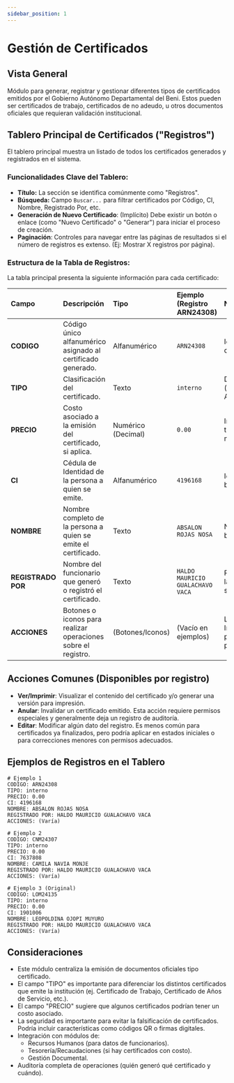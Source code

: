 ```yaml
---
sidebar_position: 1
---
```


# Gestión de Certificados

## Vista General
Módulo para generar, registrar y gestionar diferentes tipos de certificados emitidos por el Gobierno Autónomo Departamental del Beni. Estos pueden ser certificados de trabajo, certificados de no adeudo, u otros documentos oficiales que requieran validación institucional.

## Tablero Principal de Certificados ("Registros")

El tablero principal muestra un listado de todos los certificados generados y registrados en el sistema.

### Funcionalidades Clave del Tablero:

*   **Título:** La sección se identifica comúnmente como "Registros".
*   **Búsqueda:** Campo `Buscar...` para filtrar certificados por Código, CI, Nombre, Registrado Por, etc.
*   **Generación de Nuevo Certificado**: (Implícito) Debe existir un botón o enlace (como "Nuevo Certificado" o "Generar") para iniciar el proceso de creación.
*   **Paginación**: Controles para navegar entre las páginas de resultados si el número de registros es extenso. (Ej: Mostrar X registros por página).

### Estructura de la Tabla de Registros:

La tabla principal presenta la siguiente información para cada certificado:

| Campo            | Descripción                                                     | Tipo               | Ejemplo (Registro ARN24308)        | Notas                                                              |
| :--------------- | :-------------------------------------------------------------- | :----------------- | :--------------------------------- | :----------------------------------------------------------------- |
| **CODIGO**       | Código único alfanumérico asignado al certificado generado.     | Alfanumérico       | `ARN24308`                         | Identificador único del documento.                                 |
| **TIPO**         | Clasificación del certificado.                                  | Texto              | `interno`                          | Diferencia entre tipos (ej. Trabajo, No Adeudo, etc.).             |
| **PRECIO**       | Costo asociado a la emisión del certificado, si aplica.         | Numérico (Decimal) | `0.00`                             | Indica si el certificado tiene un valor monetario.                 |
| **CI**           | Cédula de Identidad de la persona a quien se emite.             | Alfanumérico       | `4196168`                          | Identificador del beneficiario/solicitante.                        |
| **NOMBRE**       | Nombre completo de la persona a quien se emite el certificado.  | Texto              | `ABSALON ROJAS NOSA`               | Nombre del beneficiario/solicitante.                               |
| **REGISTRADO POR**| Nombre del funcionario que generó o registró el certificado.    | Texto              | `HALDO MAURICIO GUALACHAVO VACA` | Registra quién realizó la operación en el sistema.                 |
| **ACCIONES**     | Botones o iconos para realizar operaciones sobre el registro.   | (Botones/Iconos)   | (Vacío en ejemplos)                | Las acciones (Ver, Imprimir, Anular) pueden variar según permisos. |

## Acciones Comunes (Disponibles por registro)

*   **Ver/Imprimir**: Visualizar el contenido del certificado y/o generar una versión para impresión.
*   **Anular**: Invalidar un certificado emitido. Esta acción requiere permisos especiales y generalmente deja un registro de auditoría.
*   **Editar**: Modificar algún dato del registro. Es menos común para certificados ya finalizados, pero podría aplicar en estados iniciales o para correcciones menores con permisos adecuados.

## Ejemplos de Registros en el Tablero

```plaintext
# Ejemplo 1
CODIGO: ARN24308
TIPO: interno
PRECIO: 0.00
CI: 4196168
NOMBRE: ABSALON ROJAS NOSA
REGISTRADO POR: HALDO MAURICIO GUALACHAVO VACA
ACCIONES: (Varía)

# Ejemplo 2
CODIGO: CNM24307
TIPO: interno
PRECIO: 0.00
CI: 7637808
NOMBRE: CAMILA NAVIA MONJE
REGISTRADO POR: HALDO MAURICIO GUALACHAVO VACA
ACCIONES: (Varía)

# Ejemplo 3 (Original)
CODIGO: LOM24135
TIPO: interno
PRECIO: 0.00
CI: 1901006
NOMBRE: LEOPOLDINA OJOPI MUYURO
REGISTRADO POR: HALDO MAURICIO GUALACHAVO VACA
ACCIONES: (Varía)
```

## Consideraciones
- Este módulo centraliza la emisión de documentos oficiales tipo certificado.
- El campo "TIPO" es importante para diferenciar los distintos certificados que emite la institución (ej. Certificado de Trabajo, Certificado de Años de Servicio, etc.).
- El campo "PRECIO" sugiere que algunos certificados podrían tener un costo asociado.
- La seguridad es importante para evitar la falsificación de certificados. Podría incluir características como códigos QR o firmas digitales.
- Integración con módulos de:
  - Recursos Humanos (para datos de funcionarios).
  - Tesorería/Recaudaciones (si hay certificados con costo).
  - Gestión Documental.
- Auditoría completa de operaciones (quién generó qué certificado y cuándo).